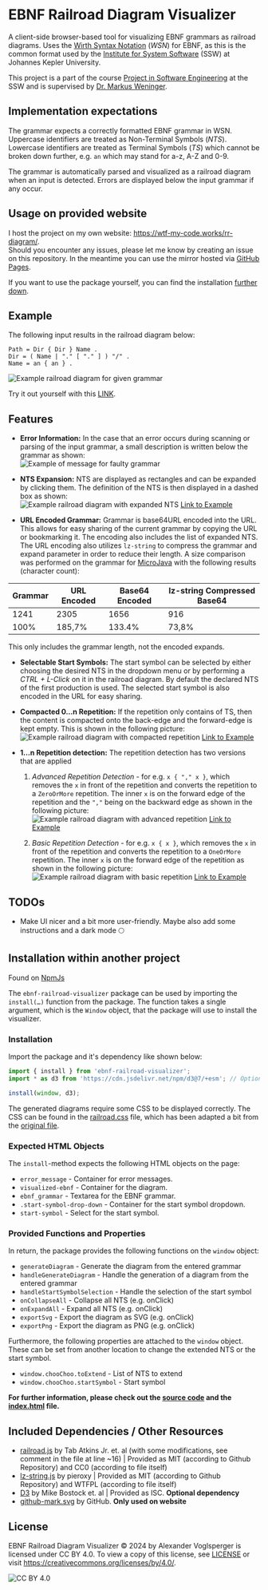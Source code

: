 # EBNF Railroad Diagram Visualizer
A client-side browser-based tool for visualizing EBNF grammars as railroad diagrams.
Uses the [Wirth Syntax Notation](https://en.wikipedia.org/wiki/Wirth_syntax_notation) (*WSN*) for EBNF, as this is the common format used by the [Institute for System Software](https://ssw.jku.at/) (SSW) at Johannes Kepler University.

This project is a part of the course [Project in Software Engineering](https://ssw.jku.at/Teaching/Lectures/PSE/2024SS/index.html) at the SSW and is supervised by [Dr. Markus Weninger](https://ssw.jku.at/General/Staff/Weninger/).

## Implementation expectations
The grammar expects a correctly formatted EBNF grammar in WSN. Uppercase identifiers are treated as Non-Terminal Symbols (*NTS*). Lowercase identifiers are treated as Terminal Symbols (*TS*) which cannot be broken down further, e.g. `an` which may stand for a-z, A-Z and 0-9.

The grammar is automatically parsed and visualized as a railroad diagram when an input is detected. Errors are displayed below the input grammar if any occur.

## Usage on provided website
I host the project on my own website: https://wtf-my-code.works/rr-diagram/.  
Should you encounter any issues, please let me know by creating an issue on this repository. In the meantime you can use the mirror hosted via [GitHub Pages](https://mrminemeet.github.io/ebnf_railroad_visualizer/).

If you want to use the package yourself, you can find the installation [further down](#installation-within-another-project).

## Example
The following input results in the railroad diagram below:
```ebnf
Path = Dir { Dir } Name .
Dir = ( Name | "." [ "." ] ) "/" .
Name = an { an } .
```
![Example railroad diagram for given grammar](./images/basic_railroad_diagram.svg)

Try it out yourself with this [LINK](https://wtf-my-code.works/rr-diagram/?grammar=UGF0aCA9IERpciB7IERpciB9IE5hbWUgLgpEaXIgPSAoIE5hbWUgfCAiLiIgWyAiLiIgXSApICIvIiAuCk5hbWUgPSBhbiB7IGFuIH0gLg).

## Features
* **Error Information:** In the case that an error occurs during scanning or parsing of the input grammar, a small description is written below the grammar as shown:  
![Example of message for faulty grammar](./images/faulty_grammar_input.jpg)

* **NTS Expansion:** NTS are displayed as rectangles and can be expanded by clicking them. The definition of the NTS is then displayed in a dashed box as shown:  
![Example railroad diagram with expanded NTS](./images/expanded_railroad_diagram.svg)  [Link to Example](https://wtf-my-code.works/rr-diagram/?grammar=UGF0aCA9IERpciB7IERpciB9IE5hbWUgLgpEaXIgPSAoIE5hbWUgfCAiLiIgWyAiLiIgXSApICIvIiAuCk5hbWUgPSBhbiB7IGFuIH0gLg&expand=MTItMTEtMTAtMi0xfDEyLTExLTEwLTktOA)

* **URL Encoded Grammar:** Grammar is base64URL encoded into the URL. This allows for easy sharing of the current grammar by copying the URL or bookmarking it. The encoding also includes the list of expanded NTS.  
The URL encoding also utilizes `lz-string` to compress the grammar and expand parameter in order to reduce their length. A size comparison was performed on the grammar for [MicroJava](https://www.ssw.jku.at/Misc/CC/Handouts.pdf) with the following results (character count):

|Grammar|URL Encoded|Base64 Encoded|lz-string Compressed Base64|
|-------|-----------|--------------|---------------------------|
|   1241|       2305|          1656|                        916|
|   100%|     185,7%|        133.4%|                      73,8%|

This only includes the grammar length, not the encoded expands. 

* **Selectable Start Symbols:** The start symbol can be selected by either choosing the desired NTS in the dropdown menu or by performing a *CTRL + L-Click* on it in the railroad diagram. By default the declared NTS of the first production is used. The selected start symbol is also encoded in the URL for easy sharing.

* **Compacted 0…n Repetition:**
If the repetition only contains of TS, then the content is compacted onto the back-edge and the forward-edge is kept empty. This is shown in the following picture:  
![Example railroad diagram with compacted repetition](./images/ts_only_optional_loop.svg) [Link to Example](https://wtf-my-code.works/rr-diagram/?start=Example&grammar=RXhhbXBsZSA9IHsgIiwiIHggfSAu)

* **1…n Repetition detection:** 
The repetition detection has two versions that are applied
	1. *Advanced Repetition Detection* - for e.g. `x { "," x }`, which removes the `x` in front of the repetition and converts the repetition to a `ZeroOrMore` repetition. The inner `x` is on the forward edge of the repetition and the `","` being on the backward edge as shown in the following picture:  
	![Example railroad diagram with advanced repetition](./images/advanced_repetition.svg) [Link to Example](https://wtf-my-code.works/rr-diagram/?start=Example&grammar=RXhhbXBsZSA9IHggeyAiLCIgeCB9IC4&expand=MTItMTEtMTAtNi01LTQtM3wxMi0xMS0xMC04)

	2. *Basic Repetition Detection* - for e.g. `x { x }`, which removes the `x` in front of the repetition and converts the repetition to a `OneOrMore` repetition. The inner `x` is on the forward edge of the repetition as shown in the following picture:  
	![Example railroad diagram with basic repetition](./images/basic_repetition.svg) [Link to Example](https://wtf-my-code.works/rr-diagram/?start=Example&grammar=RXhhbXBsZSA9IHggeyB4IH0gLg)

## TODOs
* Make UI nicer and a bit more user-friendly. Maybe also add some instructions and a dark mode 🌕

## Installation within another project
Found on [NpmJs](https://www.npmjs.com/package/ebnf-railroad-visualizer)

The `ebnf-railroad-visualizer` package can be used by importing the `install(…)` function from the package. The function takes a single argument, which is the `Window` object, that the package will use to install the visualizer.

### Installation
Import the package and it's dependency like shown below:
```javascript
import { install } from 'ebnf-railroad-visualizer';
import * as d3 from 'https://cdn.jsdelivr.net/npm/d3@7/+esm'; // Optional, but recommended

install(window, d3);
```

The generated diagrams require some CSS to be displayed correctly. The CSS can be found in the [railroad.css](./css/railroad.css) file, which has been adapted a bit from the [original file](https://github.com/tabatkins/railroad-diagrams/blob/gh-pages/railroad.css).

### Expected HTML Objects
The `install`-method expects the following HTML objects on the page:
* `error_message` - Container for error messages.
* `visualized-ebnf` - Container for the diagram.
* `ebnf_grammar` - Textarea for the EBNF grammar.
* `.start-symbol-drop-down` - Container for the start symbol dropdown.
* `start-symbol` - Select for the start symbol.

### Provided Functions and Properties
In return, the package provides the following functions on the `window` object:
* `generateDiagram` - Generate the diagram from the entered grammar
* `handleGenerateDiagram` - Handle the generation of a diagram from the entered grammar
* `handleStartSymbolSelection` - Handle the selection of the start symbol
* `onCollapseAll` - Collapse all NTS (e.g. onClick)
* `onExpandAll` - Expand all NTS (e.g. onClick)
* `exportSvg` - Export the diagram as SVG (e.g. onClick)
* `exportPng` - Export the diagram as PNG (e.g. onClick)

Furthermore, the following properties are attached to the `window` object.
These can be set from another location to change the extended NTS or the start symbol.
* `window.chooChoo.toExtend` - List of NTS to extend
* `window.chooChoo.startSymbol` - Start symbol

**For further information, please check out the [source code](./src/) and the [index.html](./index.html) file.**

## Included Dependencies / Other Resources
- [railroad.js](https://github.com/tabatkins/railroad-diagrams) by Tab Atkins Jr. et. al (with some modifications, see comment in the file at line ~16) | Provided as MIT (according to Github Repository) and CC0 (according to file itself)
- [lz-string.js](https://github.com/pieroxy/lz-string) by pieroxy | Provided as MIT (according to Github Repository) and WTFPL (according to file itself)
- [D3](https://github.com/d3/d3) by Mike Bostock et. al | Provided as ISC. **Optional dependency**
- [github-mark.svg](https://github.com/logos) by GitHub. **Only used on website**
## License
EBNF Railroad Diagram Visualizer © 2024 by Alexander Voglsperger is licensed under CC BY 4.0. To view a copy of this license, see [LICENSE](./LICENSE) or visit https://creativecommons.org/licenses/by/4.0/.

![CC BY 4.0](./images/cc-by.svg)